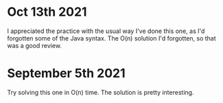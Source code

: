 # Oct 13th 2021
I appreciated the practice with the usual way I've done this one, as I'd forgotten some of the Java syntax. The O(n) solution I'd forgotten, so that was a good review.

# September 5th 2021
Try solving this one in O(n) time. The solution is pretty interesting.
